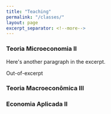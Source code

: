 ```yaml
---
title: "Teaching"
permalink: "/classes/"
layout: page
excerpt_separator: <!--more-->
---
```



### Teoria Microeconomia II

Here's another paragraph in the excerpt.
<!--more-->
Out-of-excerpt


### Teoria Macroeconômica III





### Economia Aplicada II
